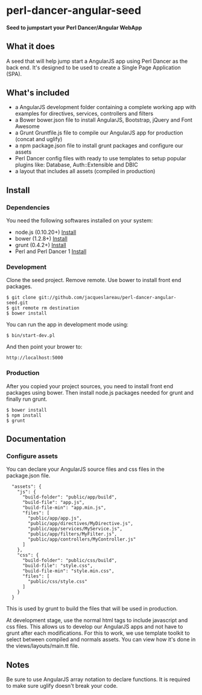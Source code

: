 ﻿# perl-dancer-angular-seed

#### Seed to jumpstart your Perl Dancer/Angular WebApp 

## What it does

A seed that will help jump start a AngularJS app using Perl Dancer as the back end.
It's designed to be used to create a Single Page Application (SPA).  

## What's included

 - a AngularJS development folder containing a complete working app with examples for directives,
   services, controllers and filters
 - a Bower bower.json file to install AngularJS, Bootstrap, jQuery and Font Awesome
 - a Grunt Gruntfile.js file to compile our AngularJS app for production (concat and uglify)
 - a npm package.json file to install grunt packages and configure our assets
 - Perl Dancer config files with ready to use templates to setup popular plugins like: 
   Database, Auth::Extensible and DBIC
 - a layout that includes all assets (compiled in production)

## Install

### Dependencies

You need the following softwares installed on your system:

- node.js (0.10.20+) [Install](https://github.com/joyent/node/wiki/Installing-Node.js-via-package-manager)
- bower (1.2.8+) [Install](http://bower.io/#installing-bower)
- grunt (0.4.2+) [Install](http://gruntjs.com/getting-started)
- Perl and Perl Dancer 1 [Install](http://www.perldancer.org/quickstart)

### Development

Clone the seed project. Remove remote. Use bower to install front end packages.

```
$ git clone git://github.com/jacqueslareau/perl-dancer-angular-seed.git
$ git remote rm destination
$ bower install
```

You can run the app in development mode using:

```
$ bin/start-dev.pl
```

And then point your brower to:

```
http://localhost:5000
```

### Production

After you copied your project sources, you need to install front end packages using bower. Then install node.js packages
needed for grunt and finally run grunt.

```
$ bower install
$ npm install
$ grunt
```

## Documentation

### Configure assets

You can declare your AngularJS source files and css files in the package.json file. 

```
  "assets": {
    "js": {
      "build-folder": "public/app/build",
      "build-file": "app.js",
      "build-file-min": "app.min.js",
      "files": [
        "public/app/app.js",
        "public/app/directives/MyDirective.js",
        "public/app/services/MyService.js",
        "public/app/filters/MyFilter.js",
        "public/app/controllers/MyController.js"
      ]
    },
    "css": {
      "build-folder": "public/css/build",
      "build-file": "style.css",
      "build-file-min": "style.min.css",
      "files": [
        "public/css/style.css"
      ]
    }
  }

```

This is used by grunt to build the files that will be used in production.

At development stage, use the normal html tags to include javascript and css files.
This allows us to develop our AngularJS apps and not have to grunt after each modifications.
For this to work, we use template toolkit to select between compiled and normals assets.
You can view how it's done in the views/layouts/main.tt file.

## Notes

Be sure to use AngularJS array notation to declare functions. It is required to make sure uglify 
doesn't break your code.

